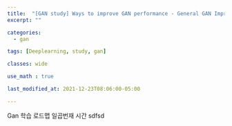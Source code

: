 ```yaml
---
title:  "[GAN study] Ways to improve GAN performance - General GAN Improvements"
excerpt: ""

categories:
  - gan

tags: [Deeplearning, study, gan]

classes: wide

use_math : true

last_modified_at: 2021-12-23T08:06:00-05:00

---
```


Gan 학습 로드맵 일곱번재 시간
sdfsd

